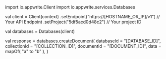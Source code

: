 import io.appwrite.Client
import io.appwrite.services.Databases

val client = Client(context)
    .setEndpoint("https://[HOSTNAME_OR_IP]/v1") // Your API Endpoint
    .setProject("5df5acd0d48c2") // Your project ID

val databases = Databases(client)

val response = databases.createDocument(
    databaseId = "[DATABASE_ID]",
    collectionId = "[COLLECTION_ID]",
    documentId = "[DOCUMENT_ID]",
    data = mapOf( "a" to "b" ),
)
